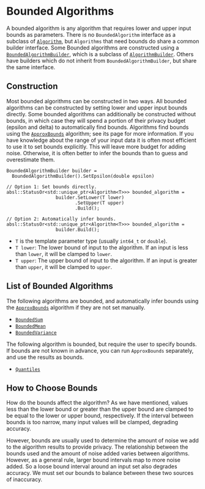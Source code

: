 # Bounded Algorithms

A bounded algorithm is any algorithm that requires lower and upper input bounds
as parameters. There is no `BoundedAlgorithm` interface as a subclass of
[`Algorithm`](algorithm.md), but `Algorithms` that need bounds do share a common
builder interface. Some Bounded algorithms are constructed using a
[`BoundedAlgorithmBuilder`](https://github.com/google/differential-privacy/blob/main/cc/algorithms/bounded-algorithm.h),
which is a subclass of
[`AlgorithmBuilder`](https://github.com/google/differential-privacy/blob/main/cc/algorithms/algorithm.h).
Others have builders which do not inherit from `BoundedAlgorithmBuilder`, but
share the same interface.

## Construction

Most bounded algorithms can be constructed in two ways. All bounded algorithms
can be constructed by setting lower and upper input bounds directly. Some
bounded algorithms can additionally be constructed without bounds, in which case
they will spend a portion of their privacy budget (epsilon and delta) to
automatically find bounds. Algorithms find bounds using the
[`ApproxBounds`](approx-bounds.md) algorithm; see its page for more information.
If you have knowledge about the range of your input data it is often most
efficient to use it to set bounds explicitly. This will leave more budget for
adding noise. Otherwise, it is often better to infer the bounds than to guess
and overestimate them.

```
BoundedAlgorithmBuilder builder =
  BoundedAlgorithmBuilder().SetEpsilon(double epsilon)

// Option 1: Set bounds directly.
absl::StatusOr<std::unique_ptr<Algorithm<T>>> bounded_algorithm =
                  builder.SetLower(T lower)
                         .SetUpper(T upper)
                         .Build();

// Option 2: Automatically infer bounds.
absl::StatusOr<std::unique_ptr<Algorithm<T>>> bounded_algorithm =
                  builder.Build();
```

*   `T` is the template parameter type (usually `int64_t` or `double`).
*   `T lower`: The lower bound of input to the algorithm. If an input is less
    than `lower`, it will be clamped to `lower`.
*   `T upper`: The upper bound of input to the algorithm. If an input is greater
    than `upper`, it will be clamped to `upper`.

## List of Bounded Algorithms

The following algorithms are bounded, and automatically infer bounds using the
[`ApproxBounds`](approx-bounds.md) algorithm if they are not set manually.

*   [`BoundedSum`](bounded-sum.md)
*   [`BoundedMean`](bounded-mean.md)
*   [`BoundedVariance`](bounded-variance.md)

The following algorithm is bounded, but require the user to specify bounds. If
bounds are not known in advance, you can run `ApproxBounds` separately, and
use the results as bounds.

*   [`Quantiles`](quantiles.md)

## How to Choose Bounds

How do the bounds affect the algorithm? As we have mentioned, values less than
the lower bound or greater than the upper bound are clamped to be equal to the
lower or upper bound, respectively. If the interval between bounds is too
narrow, many input values will be clamped, degrading accuracy.

However, bounds are usually used to determine the amount of noise we add to the
algorithm results to provide privacy. The relationship between the bounds used
and the amount of noise added varies between algorithms. However, as a general
rule, larger bound intervals map to more noise added. So a loose bound interval
around an input set also degrades accuracy. We must set our bounds to balance
between these two sources of inaccuracy.
